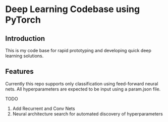 # Deep Learning Codebase using PyTorch

## Introduction

This is my code base for rapid prototyping and developing quick deep learning solutions.

## Features

Currently this repo supports only classification using feed-forward neural nets.
All hyperparameters are expected to be input using a param.json file.

TODO
1. Add Recurrent and Conv Nets
2. Neural architecture search for automated discovery of hyperparameters 